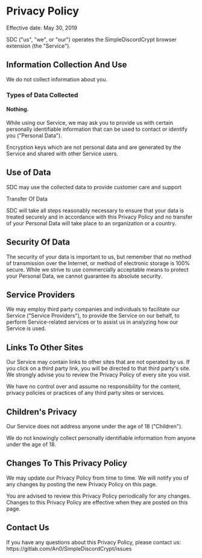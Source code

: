 <h1>Privacy Policy</h1>


<p>Effective date: May 30, 2019</p>


<p>SDC ("us", "we", or "our") operates the SimpleDiscordCrypt browser extension (the "Service").</p>


<h2>Information Collection And Use</h2>

<p>We do not collect information about you.</p>

<h3>Types of Data Collected</h3>

<h4>Nothing.</h4>

<p>While using our Service, we may ask you to provide us with certain personally identifiable information that can be used to contact or identify you ("Personal Data").</p>

<p>Encryption keys which are not personal data and are generated by the Service and shared with other Service users.</p>


<h2>Use of Data</h2>
    
<p>SDC may use the collected data to provide customer care and support</p

<h2>Transfer Of Data</h2>
<p>SDC will take all steps reasonably necessary to ensure that your data is treated securely and in accordance with this Privacy Policy and no transfer of your Personal Data will take place to an organization or a country.</p>


<h2>Security Of Data</h2>
<p>The security of your data is important to us, but remember that no method of transmission over the Internet, or method of electronic storage is 100% secure. While we strive to use commercially acceptable means to protect your Personal Data, we cannot guarantee its absolute security.</p>

<h2>Service Providers</h2>
<p>We may employ third party companies and individuals to facilitate our Service ("Service Providers"), to provide the Service on our behalf, to perform Service-related services or to assist us in analyzing how our Service is used.</p>


<h2>Links To Other Sites</h2>
<p>Our Service may contain links to other sites that are not operated by us. If you click on a third party link, you will be directed to that third party's site. We strongly advise you to review the Privacy Policy of every site you visit.</p>
<p>We have no control over and assume no responsibility for the content, privacy policies or practices of any third party sites or services.</p>


<h2>Children's Privacy</h2>
<p>Our Service does not address anyone under the age of 18 ("Children").</p>
<p>We do not knowingly collect personally identifiable information from anyone under the age of 18.</p>


<h2>Changes To This Privacy Policy</h2>
<p>We may update our Privacy Policy from time to time. We will notify you of any changes by posting the new Privacy Policy on this page.</p>
<p>You are advised to review this Privacy Policy periodically for any changes. Changes to this Privacy Policy are effective when they are posted on this page.</p>


<h2>Contact Us</h2>
<p>If you have any questions about this Privacy Policy, please contact us: https://gitlab.com/An0/SimpleDiscordCrypt/issues</p>